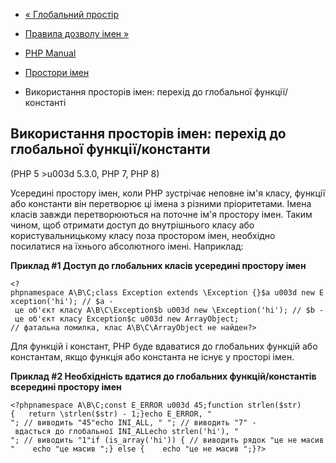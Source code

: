 - [« Глобальний простір](language.namespaces.global.md)
- [Правила дозволу імен »](language.namespaces.rules.md)

- [PHP Manual](index.md)
- [Простори імен](language.namespaces.md)
- Використання просторів імен: перехід до глобальної
функції/константі

## Використання просторів імен: перехід до глобальної функції/константи

(PHP 5 \>u003d 5.3.0, PHP 7, PHP 8)

Усередині простору імен, коли PHP зустрічає неповне ім'я класу,
функції або константи він перетворює ці імена з різними пріоритетами.
Імена класів завжди перетворюються на поточне ім'я простору імен.
Таким чином, щоб отримати доступ до внутрішнього класу або
користувальницькому класу поза простором імен, необхідно посилатися на
їхнього абсолютного імені. Наприклад:

**Приклад #1 Доступ до глобальних класів усередині простору імен**

`<?phpnamespace A\B\C;class Exception extends \Exception {}$a u003d new Exception('hi'); // $a - це об'єкт класу A\B\C\Exception$b u003d new \Exception('hi'); // $b - це об'єкт класу Exception$c u003d new ArrayObject; // фатальна помилка, клас A\B\C\ArrayObject не найден?> `

Для функцій і констант, PHP буде вдаватися до глобальних функцій або
константам, якщо функція або константа не існує у просторі
імен.

**Приклад #2 Необхідність вдатися до глобальних функцій/константів
всередині простору імен**

` <?phpnamespace A\B\C;const E_ERROR u003d 45;function strlen($str){   return \strlen($str) - 1;}echo E_ERROR, "
"; // виводить "45"echo INI_ALL, "
"; // виводить "7" - вдасться до глобальної INI_ALLecho strlen('hi'), "
"; // виводить "1"if (is_array('hi')) { // виводить рядок "це не масив"    echo "це масив
";} else {    echo "це не масив
";}?> `
